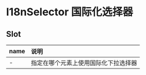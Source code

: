 # I18nSelector 国际化选择器 <Badge type="tip" text="专业版" vertical="top" />

## Slot

| name | 说明                                 |
| :--- | :----------------------------------- |
| -    | 指定在哪个元素上使用国际化下拉选择器 |
